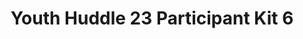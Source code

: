 ---
title: Youth Huddle 23 Participant Kit 6
redirect_to: https://drive.google.com/drive/folders/1rH6nat2yvWqfpDTspXljjN4eEJepa28K?usp=share_link
redirect_from: 
  - /YH23Kit-MaiaCabrera
  - /yh23kit-maiacabrera
---